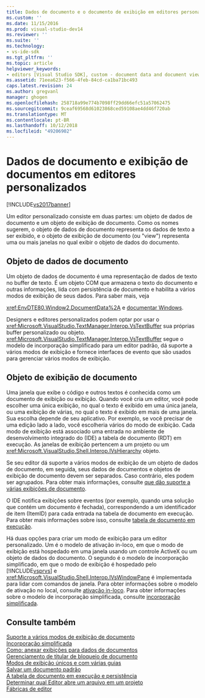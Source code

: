 ```yaml
---
title: Dados de documento e o documento de exibição em editores personalizados | Microsoft Docs
ms.custom: ''
ms.date: 11/15/2016
ms.prod: visual-studio-dev14
ms.reviewer: ''
ms.suite: ''
ms.technology:
- vs-ide-sdk
ms.tgt_pltfrm: ''
ms.topic: article
helpviewer_keywords:
- editors [Visual Studio SDK], custom - document data and document view
ms.assetid: 71eea623-f566-4feb-84cd-ca1ba71bc493
caps.latest.revision: 24
ms.author: gregvanl
manager: ghogen
ms.openlocfilehash: 258718a99e774b7098ff29dd66efc51a57062475
ms.sourcegitcommit: 9ceaf69568d61023868ced59108ae4dd46f720ab
ms.translationtype: MT
ms.contentlocale: pt-BR
ms.lasthandoff: 10/12/2018
ms.locfileid: "49206902"
---
```

# <a name="document-data-and-document-view-in-custom-editors"></a>Dados de documento e exibição de documentos em editores personalizados
[!INCLUDE[vs2017banner](../includes/vs2017banner.md)]

Um editor personalizado consiste em duas partes: um objeto de dados de documento e um objeto de exibição de documento. Como os nomes sugerem, o objeto de dados de documento representa os dados de texto a ser exibido, e o objeto de exibição de documento (ou "view") representa uma ou mais janelas no qual exibir o objeto de dados do documento.  
  
## <a name="document-data-object"></a>Objeto de dados de documento  
 Um objeto de dados de documento é uma representação de dados de texto no buffer de texto. É um objeto COM que armazena o texto do documento e outras informações, lida com persistência de documento e habilita a vários modos de exibição de seus dados. Para saber mais, veja  
  
 <xref:EnvDTE80.Window2.DocumentData%2A> e [documentar Windows](../extensibility/internals/document-windows.md).  
  
 Designers e editores personalizados podem optar por usar o <xref:Microsoft.VisualStudio.TextManager.Interop.VsTextBuffer> sua próprias buffer personalizado ou objeto. <xref:Microsoft.VisualStudio.TextManager.Interop.VsTextBuffer> segue o modelo de incorporação simplificado para um editor padrão, dá suporte a vários modos de exibição e fornece interfaces de evento que são usados para gerenciar vários modos de exibição.  
  
## <a name="document-view-object"></a>Objeto de exibição de documento  
 Uma janela que exibe o código e outros textos é conhecida como um documento de exibição ou exibição. Quando você cria um editor, você pode escolher uma única exibição, no qual o texto é exibido em uma única janela, ou uma exibição de várias, no qual o texto é exibido em mais de uma janela. Sua escolha depende de seu aplicativo. Por exemplo, se você precisar de uma edição lado a lado, você escolheria vários do modo de exibição. Cada modo de exibição está associado uma entrada no ambiente de desenvolvimento integrado do (IDE) a tabela de documento (RDT) em execução. As janelas de exibição pertencem a um projeto ou um <xref:Microsoft.VisualStudio.Shell.Interop.IVsHierarchy> objeto.  
  
 Se seu editor dá suporte a vários modos de exibição de um objeto de dados de documento, em seguida, seus dados de documentos e objetos de exibição de documento devem ser separados. Caso contrário, eles podem ser agrupados. Para obter mais informações, consulte [que dão suporte a várias exibições de documento](../extensibility/supporting-multiple-document-views.md).  
  
 O IDE notifica exibições sobre eventos (por exemplo, quando uma solução que contém um documento é fechada), correspondendo a um identificador de item (ItemID) para cada entrada na tabela de documento em execução. Para obter mais informações sobre isso, consulte [tabela de documento em execução](../extensibility/internals/running-document-table.md).  
  
 Há duas opções para criar um modo de exibição para um editor personalizado. Um é o modelo de ativação in-loco, em que o modo de exibição está hospedado em uma janela usando um controle ActiveX ou um objeto de dados do documento. O segundo é o modelo de incorporação simplificado, em que o modo de exibição é hospedado pelo [!INCLUDE[vsprvs](../includes/vsprvs-md.md)] e <xref:Microsoft.VisualStudio.Shell.Interop.IVsWindowPane> é implementada para lidar com comandos de janela. Para obter informações sobre o modelo de ativação no local, consulte [ativação in-loco](../misc/in-place-activation.md). Para obter informações sobre o modelo de incorporação simplificada, consulte [incorporação simplificada](../extensibility/simplified-embedding.md).  
  
## <a name="see-also"></a>Consulte também  
 [Suporte a vários modos de exibição de documento](../extensibility/supporting-multiple-document-views.md)   
 [Incorporação simplificada](../extensibility/simplified-embedding.md)   
 [Como: anexar exibições para dados de documentos](../extensibility/how-to-attach-views-to-document-data.md)   
 [Gerenciamento de titular de bloqueio de documento](../extensibility/document-lock-holder-management.md)   
 [Modos de exibição únicos e com várias guias](../extensibility/single-and-multi-tab-views.md)   
 [Salvar um documento padrão](../extensibility/internals/saving-a-standard-document.md)   
 [A tabela de documento em execução e persistência](../extensibility/internals/persistence-and-the-running-document-table.md)   
 [Determinar qual Editor abre um arquivo em um projeto](../extensibility/internals/determining-which-editor-opens-a-file-in-a-project.md)   
 [Fábricas de editor](../extensibility/editor-factories.md)

